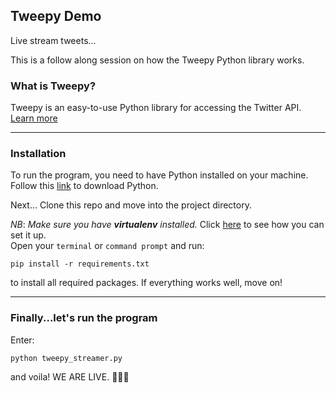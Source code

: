 ## Tweepy Demo

Live stream tweets...

This is a follow along session on how the Tweepy Python library works.

### What is Tweepy?
Tweepy is an easy-to-use Python library for accessing the Twitter API.
[Learn more](https://www.tweepy.org)

___

### Installation
To run the program, you need to have Python installed on your machine.
Follow this [link]("https://python.org") to download Python.

Next...
Clone this repo and move into the project directory. <br>

_NB_: _Make sure you have **virtualenv** installed._ Click [here](https://gist.github.com/frfahim/73c0fad6350332cef7a653bcd762f08d) to see how you can set it up.<br>
Open your `terminal` or `command prompt`  and run: <br>
```
pip install -r requirements.txt
```
to install all required packages. If everything works well, move on!

___

### Finally...let's run the program
Enter: 
```
python tweepy_streamer.py
```
and voila! WE ARE LIVE. 💃💃💃